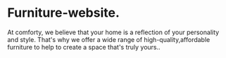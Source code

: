 # Furniture-website.
At comforty, we believe that your home is a reflection of your personality and style. That's why we offer a wide range of high-quality,affordable furniture to help to create a space that's truly yours..
